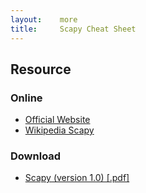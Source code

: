 ```yaml
---
layout:    more
title:     Scapy Cheat Sheet 
---
```

<div class="content content-400">
    <div class="board board-326">
        <h2 class="board-title">Resource</h2>
        <div class="board-card">
            <h3 class="board-card-title">Online</h3>
            <ul>
                <li><a href="http://www.secdev.org/projects/scapy/">Official Website</a></li>
                <li><a href="http://en.wikipedia.org/wiki/Scapy">Wikipedia Scapy</a></li>
            </ul>
        </div>
        <div class="board-card">
            <h3 class="board-card-title">Download</h3>
            <ul>
                <li><a href="/static/cs/scapy.pdf">Scapy (version 1.0) [.pdf]</a></li>
            </ul>
        </div>
    </div>
</div>

